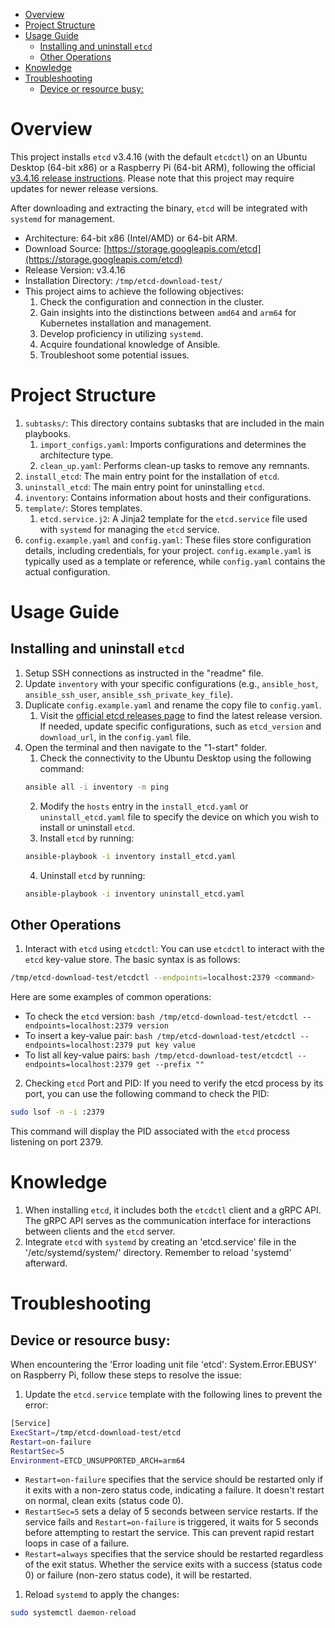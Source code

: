 - [Overview](#overview)
- [Project Structure](#project-structure)
- [Usage Guide](#usage-guide)
  - [Installing and uninstall `etcd`](#installing-and-uninstall-etcd)
  - [Other Operations](#other-operations)
- [Knowledge](#knowledge)
- [Troubleshooting](#troubleshooting)
  - [Device or resource busy:](#device-or-resource-busy)

# Overview
This project installs `etcd` v3.4.16 (with the default `etcdctl`) on an Ubuntu Desktop (64-bit x86) or a Raspberry Pi (64-bit ARM), following the official [v3.4.16 release instructions](https://github.com/etcd-io/etcd/releases/tag/v3.4.16). Please note that this project may require updates for newer release versions.

After downloading and extracting the binary, `etcd` will be integrated with `systemd` for management.

* Architecture: 64-bit x86 (Intel/AMD) or 64-bit ARM.
* Download Source: [https://storage.googleapis.com/etcd](https://storage.googleapis.com/etcd)
* Release Version: v3.4.16
* Installation Directory: `/tmp/etcd-download-test/`
* This project aims to achieve the following objectives:
  1. Check the configuration and connection in the cluster.
  2. Gain insights into the distinctions between `amd64` and `arm64` for Kubernetes installation and management.
  3. Develop proficiency in utilizing `systemd`.
  4. Acquire foundational knowledge of Ansible.
  5. Troubleshoot some potential issues.

# Project Structure
1. `subtasks/`: This directory contains subtasks that are included in the main playbooks.
   1. `import_configs.yaml`: Imports configurations and determines the architecture type.
   2. `clean_up.yaml`: Performs clean-up tasks to remove any remnants.
2. `install_etcd`: The main entry point for the installation of `etcd`.
3. `uninstall_etcd`: The main entry point for uninstalling `etcd`.
4. `inventory`: Contains information about hosts and their configurations.
5. `template/`: Stores templates.
   1. `etcd.service.j2`: A Jinja2 template for the `etcd.service` file used with `systemd` for managing the `etcd` service.
6. `config.example.yaml` and `config.yaml`: These files store configuration details, including credentials, for your project. `config.example.yaml` is typically used as a template or reference, while `config.yaml` contains the actual configuration.

# Usage Guide
## Installing and uninstall `etcd`
1. Setup SSH connections as instructed in the "readme" file.
2. Update `inventory` with your specific configurations (e.g., `ansible_host`, `ansible_ssh_user`, `ansible_ssh_private_key_file`).
3. Duplicate `config.example.yaml` and rename the copy file to `config.yaml`. 
   1. Visit the [official etcd releases page](https://github.com/etcd-io/etcd/releases) to find the latest release version. If needed, update specific configurations, such as `etcd_version` and `download_url`, in the `config.yaml` file.
4. Open the terminal and then navigate to the "1-start" folder.
   1. Check the connectivity to the Ubuntu Desktop using the following command:
    ```bash
    ansible all -i inventory -m ping
    ```
   2. Modify the `hosts` entry in the `install_etcd.yaml` or `uninstall_etcd.yaml` file to specify the device on which you wish to install or uninstall `etcd`.
   3. Install `etcd` by running:
    ```bash
    ansible-playbook -i inventory install_etcd.yaml
    ```
   4. Uninstall `etcd` by running:
    ```bash
    ansible-playbook -i inventory uninstall_etcd.yaml
    ```

## Other Operations
1. Interact with `etcd` using `etcdctl`:
You can use `etcdctl` to interact with the `etcd` key-value store. The basic syntax is as follows:
```bash
/tmp/etcd-download-test/etcdctl --endpoints=localhost:2379 <command>
```
Here are some examples of common operations:
   * To check the `etcd` version:
    ```bash
    /tmp/etcd-download-test/etcdctl --endpoints=localhost:2379 version
    ```
   * To insert a key-value pair:
    ```bash
    /tmp/etcd-download-test/etcdctl --endpoints=localhost:2379 put key value
    ```
   * To list all key-value pairs:
    ```bash
    /tmp/etcd-download-test/etcdctl --endpoints=localhost:2379 get --prefix ""
    ```
2. Checking `etcd` Port and PID:
If you need to verify the etcd process by its port, you can use the following command to check the PID:
```bash
sudo lsof -n -i :2379
```
This command will display the PID associated with the `etcd` process listening on port 2379.


# Knowledge
1. When installing `etcd`, it includes both the `etcdctl` client and a gRPC API. The gRPC API serves as the communication interface for interactions between clients and the `etcd` server.
2. Integrate `etcd` with `systemd` by creating an 'etcd.service' file in the '/etc/systemd/system/' directory. Remember to reload 'systemd' afterward.

# Troubleshooting
## Device or resource busy:
When encountering the 'Error loading unit file 'etcd': System.Error.EBUSY' on Raspberry Pi, follow these steps to resolve the issue:
1. Update the `etcd.service` template with the following lines to prevent the error:
```bash
[Service]
ExecStart=/tmp/etcd-download-test/etcd
Restart=on-failure
RestartSec=5
Environment=ETCD_UNSUPPORTED_ARCH=arm64
```
   * `Restart=on-failure` specifies that the service should be restarted only if it exits with a non-zero status code, indicating a failure. It doesn't restart on normal, clean exits (status code 0).
   * `RestartSec=5` sets a delay of 5 seconds between service restarts. If the service fails and `Restart=on-failure` is triggered, it waits for 5 seconds before attempting to restart the service. This can prevent rapid restart loops in case of a failure.
   * `Restart=always` specifies that the service should be restarted regardless of the exit status. Whether the service exits with a success (status code 0) or failure (non-zero status code), it will be restarted.

1. Reload `systemd` to apply the changes:
```bash
sudo systemctl daemon-reload
```